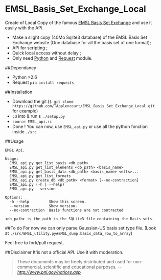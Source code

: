 EMSL_Basis_Set_Exchange_Local
=============================

Create of Local Copy of the famous [EMSL Basis Set Exchange](https://bse.pnl.gov/bse/portal) and use it easily with the API.

* Make a slight copy (40Mo Sqlite3 database) of the EMSL Basis Set Exchange website (One database for all the basis set of one format);
* API for scripting ;  
* Quick local access without delay ;
* Only need [Python](https://www.python.org/) and [Request](http://docs.python-requests.org/en/latest/) module.

##Dependancy
* Python >2.6
* Request ```pip install requests```

##Installation
* Download the git (```$ git clone https://github.com/TApplencourt/EMSL_Basis_Set_Exchange_Local.git``` for example)
* ```cd``` into & run ```$ ./setup.py```
* ```source EMSL_api.rc```
* Done ! You can now, use ```EMSL_api.py``` or use all the python fonction inside ```./src```

##Usage
```
EMSL Api.

Usage:
  EMSL_api.py get_list_basis <db_path>
  EMSL_api.py get_list_elements <db_path> <basis_name>
  EMSL_api.py get_basis_data <db_path> <basis_name> <elts>...
  EMSL_api.py get_list_formats
  EMSL_api.py create_db <db_path> <format> [--no-contraction]
  EMSL_api.py (-h | --help)
  EMSL_api.py --version

Options:
  -h --help         Show this screen.
  --version         Show version.
  --no-contraction  Basis functions are not contracted

<db_path> is the path to the SQLite3 file containing the Basis sets.
```

##To do
For now  we can only parse Gaussian-US basis set type file. (Look at ```./src/EMSL_utility.py#EMSL_dump.basis_data_row_to_array```)

Feel free to fork/pull request. 

##Disclaimer
It'is not a official API. Use it with moderation.

>These documents may be freely distributed and used for non-commercial, scientific and educational purposes. 
>-- <cite>http://www.pnl.gov/notices.asp</cite>

